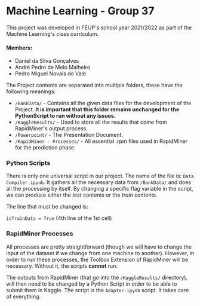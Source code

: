 # Machine Learning - Group 37

This project was developed in FEUP's school year 2021/2022 as part of the Machine Learning's class curriculum.

#### Members:

- Daniel da Silva Gonçalves
- André Pedro de Melo Malheiro
- Pedro Miguel Novais do Vale

The Project contents are separated into multiple folders, these have the following meanings:

- `/BankData/` - Contains all the given data files for the development of the Project. **It is important that this folder remains unchanged for the PythonScript to run without any issues.**
- `/KaggleResults/` - Used to store all the results that come from RapidMiner's output process.
- `/Powerpoint/` - The Presentation Document.
- `/RapidMiner - Processes/` - All essential .rpm files used in RapidMiner for the prediction phase.

### Python Scripts

There is only one universal script in our project. The name of the file is: `Data Compiler.ipynb`. It gathers all the necessary data from `/BankData/` and does all the processing by itself. By changing a specific flag variable in the script, we can produce either the _test_ contents or the _train_ contents.

The line that must be changed is:

`isTrainData = True` (4th line of the 1st cell)

### RapidMiner Processes

All processes are pretty straightforward (though we will have to change the input of the dataset if we change from one machine to another). However, in order to run these processes, the Toolbox Extension of RapidMiner will be necessary. Without it, the scripts **cannot** run. 

The outputs from RapidMiner (that go into the `/KaggleResults/` directory), will then need to be changed by a Python Script in order to be able to submit them in Kaggle. The script is the `Adapter.ipynb` script. It takes care of everything.
